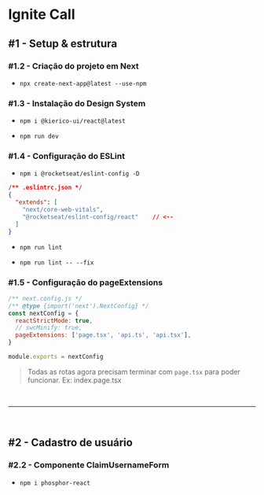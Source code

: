 # Ignite Call

## #1 - Setup & estrutura

### #1.2 - Criação do projeto em Next

* `npx create-next-app@latest --use-npm`

### #1.3 - Instalação do Design System

* `npm i @kierico-ui/react@latest`

* `npm run dev`

### #1.4 - Configuração do ESLint

* `npm i @rocketseat/eslint-config -D`

```json
/** .eslintrc.json */
{
  "extends": [
    "next/core-web-vitals",
    "@rocketseat/eslint-config/react"    // <--
  ]
}
```

* `npm run lint`

* `npm run lint -- --fix`

### #1.5 - Configuração do pageExtensions

```js
/** next.config.js */
/** @type {import('next').NextConfig} */
const nextConfig = {
  reactStrictMode: true,
  // swcMinify: true,
  pageExtensions: ['page.tsx', 'api.ts', 'api.tsx'],
}

module.exports = nextConfig

```

> Todas as rotas agora precisam terminar com `page.tsx` para poder funcionar. Ex: index.page.tsx

<br /><hr /><br />

## #2 - Cadastro de usuário

### #2.2 - Componente ClaimUsernameForm

* `npm i phosphor-react`

